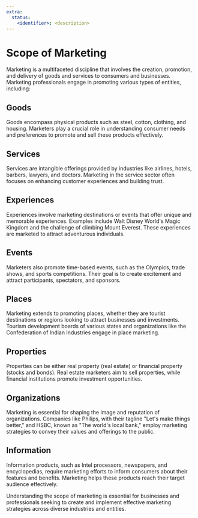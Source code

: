 ```yaml
---
extra:
  status:
    <identifier>: <description>
---
```

# Scope of Marketing
Marketing is a multifaceted discipline that involves the creation, promotion, and delivery of goods and services to consumers and businesses. Marketing professionals engage in promoting various types of entities, including:

## Goods

Goods encompass physical products such as steel, cotton, clothing, and housing. Marketers play a crucial role in understanding consumer needs and preferences to promote and sell these products effectively.

## Services

Services are intangible offerings provided by industries like airlines, hotels, barbers, lawyers, and doctors. Marketing in the service sector often focuses on enhancing customer experiences and building trust.

## Experiences

Experiences involve marketing destinations or events that offer unique and memorable experiences. Examples include Walt Disney World's Magic Kingdom and the challenge of climbing Mount Everest. These experiences are marketed to attract adventurous individuals.

## Events

Marketers also promote time-based events, such as the Olympics, trade shows, and sports competitions. Their goal is to create excitement and attract participants, spectators, and sponsors.

## Places

Marketing extends to promoting places, whether they are tourist destinations or regions looking to attract businesses and investments. Tourism development boards of various states and organizations like the Confederation of Indian Industries engage in place marketing.

## Properties

Properties can be either real property (real estate) or financial property (stocks and bonds). Real estate marketers aim to sell properties, while financial institutions promote investment opportunities.

## Organizations

Marketing is essential for shaping the image and reputation of organizations. Companies like Philips, with their tagline "Let's make things better," and HSBC, known as "The world's local bank," employ marketing strategies to convey their values and offerings to the public.

## Information

Information products, such as Intel processors, newspapers, and encyclopedias, require marketing efforts to inform consumers about their features and benefits. Marketing helps these products reach their target audience effectively.

Understanding the scope of marketing is essential for businesses and professionals seeking to create and implement effective marketing strategies across diverse industries and entities.
